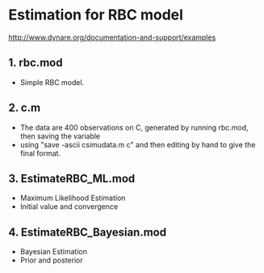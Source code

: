 # Estimation for RBC model
http://www.dynare.org/documentation-and-support/examples
## 1. rbc.mod
  - Simple RBC model.

## 2. c.m
  - The data are 400 observations on C, generated by running rbc.mod, then saving the variable
  - using "save -ascii csimudata.m c" and then editing by hand to give the final format.  

## 3. EstimateRBC_ML.mod
  - Maximum Likelihood Estimation
  - Initial value and convergence
## 4. EstimateRBC_Bayesian.mod
  - Bayesian Estimation  
  - Prior and posterior
